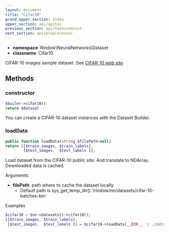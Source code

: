 ```yaml
---
layout: document
title: "Cifar10"
grand_upper_section: index
upper_section: api/apitoc
previous_section: api/fashionmnist
next_section: api/preprocessor
---
```


- **namespace**: Rindow\NeuralNetworks\Dataset
- **classname**: Cifar10

CIFAR-10 images sample dataset.
See [CIFAR-10 web site](https://www.cs.toronto.edu/~kriz/cifar.html).

Methods
-------

### constructor
```php
$builer->cifar10()
return $dataset
```
You can create a CIFAR-10 dataset instances with the Dataset Builder.


### loadData
```php
public function loadData(string $filePath=null)
return [[$train_images, $train_labels],
        [$test_images,  $test_labels ]];
```
Load dataset from the CIFAR-10 public site. And translate to NDArray.
Downloaded data is cached.

Arguments:

- **filePath**: path where to cache the dataset locally.
    - Default path is sys_get_temp_dir().'/rindow/nn/datasets/cifar-10-batches-bin'

Examples

```php
$cifar10 = $nn->datasets()->cifar10();
[[$train_images, $train_labels],
 [$test_images,  $test_labels ]] = $cifar10->loadData(__DIR__.'/../data/cifar10');
```

